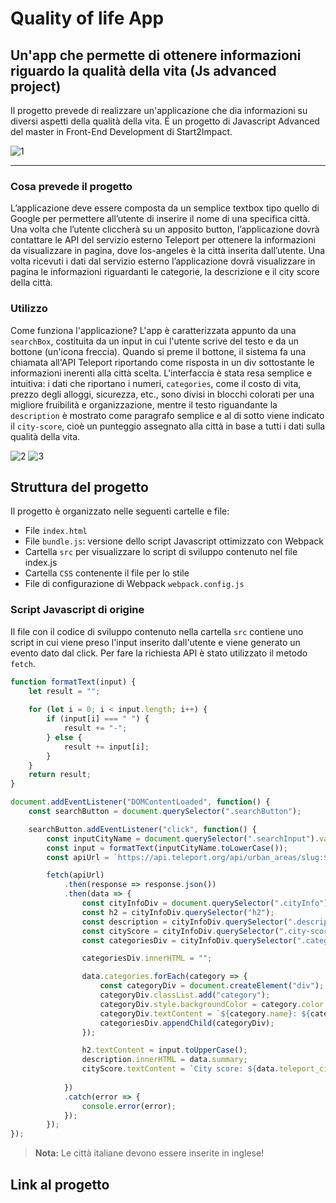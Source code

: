 # Quality of life App
## Un'app che permette di ottenere informazioni riguardo la qualità della vita (Js advanced project)
Il progetto prevede di realizzare un'applicazione che dia informazioni su diversi aspetti della qualità della vita. É un progetto di Javascript Advanced del master in Front-End Development di Start2Impact.

![1](https://github.com/chiarabis/quality-life-app/assets/124071052/babc9c09-045e-4fc9-9adb-394e8bfae197)


***
### Cosa prevede il progetto
L’applicazione deve essere composta da un semplice textbox tipo quello di Google per permettere all’utente di inserire il nome di una specifica città.
Una volta che l’utente cliccherà su un apposito button, l’applicazione dovrà contattare le API del servizio esterno Teleport per ottenere la informazioni da visualizzare in pagina, dove los-angeles è la città inserita dall’utente.
Una volta ricevuti i dati dal servizio esterno l’applicazione dovrà visualizzare in pagina le informazioni riguardanti le categorie, la descrizione e il city score della città.

### Utilizzo
Come funziona l'applicazione?
L'app è caratterizzata appunto da una ```searchBox```, costituita da un input in cui l'utente scrive del testo e da un bottone (un'icona freccia). Quando si preme il bottone, il sistema fa una chiamata all'API Teleport riportando come risposta in un div sottostante le informazioni inerenti alla città scelta. L'interfaccia è stata resa semplice e intuitiva: i dati che riportano i numeri, ```categories```, come il costo di vita, prezzo degli alloggi, sicurezza, etc., sono divisi in blocchi colorati per una migliore fruibilità e organizzazione, mentre il testo riguandante la ```description``` è mostrato come paragrafo semplice e al di sotto viene indicato il ```city-score```, cioè un punteggio assegnato alla città in base a tutti i dati sulla qualità della vita.

![2](https://github.com/chiarabis/quality-life-app/assets/124071052/eca2e5ba-dd26-4a8f-b5b1-ecaf3a1d80ad)
![3](https://github.com/chiarabis/quality-life-app/assets/124071052/823f6c40-9c72-41e0-a26d-dd85aea848df)

## Struttura del progetto
Il progetto è organizzato nelle seguenti cartelle e file:
- File ```index.html```
- File ```bundle.js```: versione dello script Javascript ottimizzato con Webpack
- Cartella ```src``` per visualizzare lo script di sviluppo contenuto nel file index.js
- Cartella ```CSS``` contenente il file per lo stile
- File di configurazione di Webpack ```webpack.config.js```

### Script Javascript di origine 
Il file con il codice di sviluppo contenuto nella cartella ```src``` contiene uno script in cui viene preso l'input inserito dall'utente e viene generato un evento dato dal click. Per fare la richiesta API è stato utilizzato il metodo ```fetch```.

```javascript
function formatText(input) {
    let result = "";
    
    for (let i = 0; i < input.length; i++) {
        if (input[i] === " ") {
            result += "-";
        } else {
            result += input[i];
        }
    }
    return result;
}

document.addEventListener("DOMContentLoaded", function() {
    const searchButton = document.querySelector(".searchButton");

    searchButton.addEventListener("click", function() {
        const inputCityName = document.querySelector(".searchInput").value;
        const input = formatText(inputCityName.toLowerCase());
        const apiUrl = `https://api.teleport.org/api/urban_areas/slug:${input}/scores/`;

        fetch(apiUrl)
            .then(response => response.json())
            .then(data => {
                const cityInfoDiv = document.querySelector(".cityInfo");
                const h2 = cityInfoDiv.querySelector("h2");
                const description = cityInfoDiv.querySelector(".description");
                const cityScore = cityInfoDiv.querySelector(".city-score");
                const categoriesDiv = cityInfoDiv.querySelector(".categories");

                categoriesDiv.innerHTML = "";

                data.categories.forEach(category => {
                    const categoryDiv = document.createElement("div");
                    categoryDiv.classList.add("category");
                    categoryDiv.style.backgroundColor = category.color;
                    categoryDiv.textContent = `${category.name}: ${category.score_out_of_10}`;
                    categoriesDiv.appendChild(categoryDiv);
                });

                h2.textContent = input.toUpperCase();
                description.innerHTML = data.summary;
                cityScore.textContent = `City score: ${data.teleport_city_score.toFixed(2)}`;
                
            })
            .catch(error => {
                console.error(error);
            });
        });
});
```

> **Nota:**
> Le città italiane devono essere inserite in inglese!

## Link al progetto
